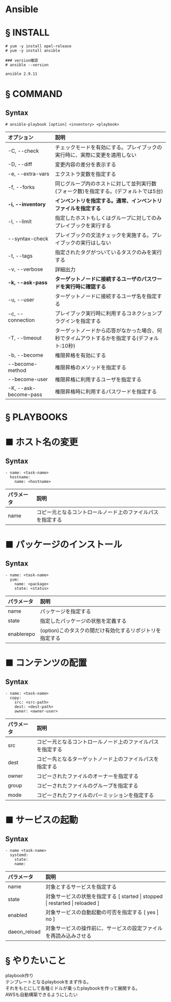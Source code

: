 # Ansible
# § INSTALL
```
# yum -y install epel-release
# yum -y install ansible
```
```
### version確認
# ansible --version
```
```
ansible 2.9.11
```
# § COMMAND
## Syntax
```
# ansible-playbook [option] <inventory> <playbook>
```
|オプション|説明|
|:---|:---|
|-C, --check|チェックモードを有効にする。プレイブックの実行時に、実際に変更を適用しない|
|-D, --diff|変更内容の差分を表示する|
|-e, --extra-vars|エクストラ変数を指定する|
|-f, --forks|同じグループ内のホストに対して並列実行数(フォーク数)を指定する。(デフォルトでは5台)|
|**-i, --inventory**|**インベントリを指定する。通常、インベントリファイルを指定する**|
|-l, --limit|指定したホストもしくはグループに対してのみプレイブックを実行する|
|--syntax-check|プレイブックの文法チェックを実施する。プレイブックの実行はしない|
|-t, --tags|指定されたタグがついているタスクのみを実行する|
|-v, --verbose|詳細出力|
|**-k, --ask-pass**|**ターゲットノードに接続するユーザのパスワードを実行時に確認する**|
|-u, --user|ターゲットノードに接続するユーザ名を指定する|
|-c, --connection|プレイブック実行時に利用するコネクションプラグインを指定する|
|-T, --timeout|ターゲットノードから応答がなかった場合、何秒でタイムアウトするかを指定する(デフォルト:10秒)|
|-b, --become|権限昇格を有効にする|
|--become-method|権限昇格のメソッドを指定する|
|--become-user|権限昇格に利用するユーザを指定する|
|-K, --ask-become-pass|権限昇格時に利用するパスワードを指定する|
# § PLAYBOOKS
# ■ ホスト名の変更
## Syntax
```
- name: <task-name>
  hostname:
    name: <hostname>
```
|パラメータ|説明|
|:---|:---|
|name|コピー元となるコントロールノード上のファイルパスを指定する|
# ■ パッケージのインストール
## Syntax
```
- name: <task-name>
  yum:
    name: <package>
    state: <status>
```
|パラメータ|説明|
|:---|:---|
|name|パッケージを指定する|
|state|指定したパッケージの状態を定義する|
|enablerepo|(option)このタスクの間だけ有効化するリポジトリを指定する|
# ■ コンテンツの配置
## Syntax
```
- name: <task-name>
  copy:
    src: <src-path>
    dest: <dest-path>
    owner: <owner-user>
```
|パラメータ|説明|
|:---|:---|
|src|コピー元となるコントロールノード上のファイルパスを指定する|
|dest|コピー先となるターゲットノード上のファイルパスを指定する|
|owner|コピーされたファイルのオーナーを指定する|
|group|コピーされたファイルのグループを指定する|
|mode|コピーされたファイルのパーミッションを指定する|
# ■ サービスの起動
## Syntax
```
- name <task-name>
  systemd:
    state:
    name:
```
|パラメータ|説明|
|:---|:---|
|name|対象とするサービスを指定する|
|state|対象サービスの状態を指定する [ started \| stopped \| restarted \| reloaded ]|
|enabled|対象サービスの自動起動の可否を指定する [ yes \| no ]|
|daeon_reload|対象サービスの操作前に、サービスの設定ファイルを再読み込みさせる|
# § やりたいこと
playbook作り  
テンプレートとなるplaybookをまず作る。  
それをもとにして各種ミドルが乗ったplaybookを作って展開する。  
AWSも自動構築できるようにしたい

